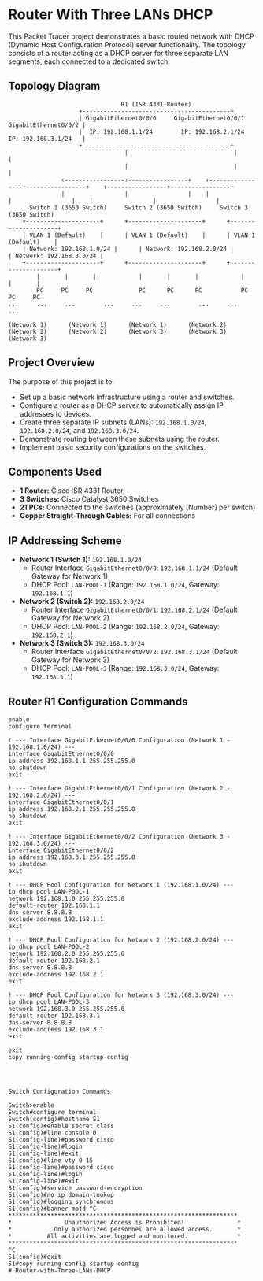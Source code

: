 # Router With Three LANs DHCP

This Packet Tracer project demonstrates a basic routed network with DHCP (Dynamic Host Configuration Protocol) server functionality. The topology consists of a router acting as a DHCP server for three separate LAN segments, each connected to a dedicated switch.

## Topology Diagram
                                    R1 (ISR 4331 Router)
                        +------------------------------------------+
                        | GigabitEthernet0/0/0     GigabitEthernet0/0/1     GigabitEthernet0/0/2 |
                        |  IP: 192.168.1.1/24        IP: 192.168.2.1/24        IP: 192.168.3.1/24   |
                        +------------------------------------------+
                                     |                              |                              |
                                     |                              |                              |
                   +-----------------+-----------------+    +-----------------+-----------------+    +-----------------+-----------------+
                   |                 |                 |    |                 |                 |    |                 |                 |
          Switch 1 (3650 Switch)     Switch 2 (3650 Switch)     Switch 3 (3650 Switch)
        +---------------------+      +---------------------+      +---------------------+
        | VLAN 1 (Default)    |      | VLAN 1 (Default)    |      | VLAN 1 (Default)    |
        | Network: 192.168.1.0/24 |      | Network: 192.168.2.0/24 |      | Network: 192.168.3.0/24 |
        +---------------------+      +---------------------+      +---------------------+
            |       |       |            |       |       |            |       |       |
            PC     PC     PC             PC      PC      PC           PC      PC     PC
    ...     ...     ...        ...     ...     ...        ...     ...     ...
    
    (Network 1)      (Network 1)      (Network 1)      (Network 2)      (Network 2)      (Network 2)      (Network 3)      (Network 3)      (Network 3)

## Project Overview

The purpose of this project is to:

*   Set up a basic network infrastructure using a router and switches.
*   Configure a router as a DHCP server to automatically assign IP addresses to devices.
*   Create three separate IP subnets (LANs): `192.168.1.0/24`, `192.168.2.0/24`, and `192.168.3.0/24`.
*   Demonstrate routing between these subnets using the router.
*   Implement basic security configurations on the switches.

## Components Used

*   **1 Router:** Cisco ISR 4331 Router
*   **3 Switches:** Cisco Catalyst 3650 Switches
*   **21 PCs:**  Connected to the switches (approximately [Number] per switch)
*   **Copper Straight-Through Cables:** For all connections

## IP Addressing Scheme

*   **Network 1 (Switch 1):** `192.168.1.0/24`
    *   Router Interface `GigabitEthernet0/0/0`: `192.168.1.1/24` (Default Gateway for Network 1)
    *   DHCP Pool: `LAN-POOL-1` (Range: `192.168.1.0/24`, Gateway: `192.168.1.1`)
*   **Network 2 (Switch 2):** `192.168.2.0/24`
    *   Router Interface `GigabitEthernet0/0/1`: `192.168.2.1/24` (Default Gateway for Network 2)
    *   DHCP Pool: `LAN-POOL-2` (Range: `192.168.2.0/24`, Gateway: `192.168.2.1`)
*   **Network 3 (Switch 3):** `192.168.3.0/24`
    *   Router Interface `GigabitEthernet0/0/2`: `192.168.3.1/24` (Default Gateway for Network 3)
    *   DHCP Pool: `LAN-POOL-3` (Range: `192.168.3.0/24`, Gateway: `192.168.3.1`)

## Router R1 Configuration Commands

```cli
enable
configure terminal

! --- Interface GigabitEthernet0/0/0 Configuration (Network 1 - 192.168.1.0/24) ---
interface GigabitEthernet0/0/0
ip address 192.168.1.1 255.255.255.0
no shutdown
exit

! --- Interface GigabitEthernet0/0/1 Configuration (Network 2 - 192.168.2.0/24) ---
interface GigabitEthernet0/0/1
ip address 192.168.2.1 255.255.255.0
no shutdown
exit

! --- Interface GigabitEthernet0/0/2 Configuration (Network 3 - 192.168.3.0/24) ---
interface GigabitEthernet0/0/2
ip address 192.168.3.1 255.255.255.0
no shutdown
exit

! --- DHCP Pool Configuration for Network 1 (192.168.1.0/24) ---
ip dhcp pool LAN-POOL-1
network 192.168.1.0 255.255.255.0
default-router 192.168.1.1
dns-server 8.8.8.8
exclude-address 192.168.1.1
exit

! --- DHCP Pool Configuration for Network 2 (192.168.2.0/24) ---
ip dhcp pool LAN-POOL-2
network 192.168.2.0 255.255.255.0
default-router 192.168.2.1
dns-server 8.8.8.8
exclude-address 192.168.2.1
exit

! --- DHCP Pool Configuration for Network 3 (192.168.3.0/24) ---
ip dhcp pool LAN-POOL-3
network 192.168.3.0 255.255.255.0
default-router 192.168.3.1
dns-server 8.8.8.8
exclude-address 192.168.3.1
exit

exit
copy running-config startup-config




Switch Configuration Commands

Switch>enable
Switch#configure terminal
Switch(config)#hostname S1
S1(config)#enable secret class
S1(config)#line console 0
S1(config-line)#password cisco
S1(config-line)#login
S1(config-line)#exit
S1(config)#line vty 0 15
S1(config-line)#password cisco
S1(config-line)#login
S1(config-line)#exit
S1(config)#service password-encryption
S1(config)#no ip domain-lookup
S1(config)#logging synchronous
S1(config)#banner motd ^C
*****************************************************************
*               Unauthorized Access is Prohibited!               *
*            Only authorized personnel are allowed access.       *
*          All activities are logged and monitored.              *
*****************************************************************
^C
S1(config)#exit
S1#copy running-config startup-config
# Router-with-Three-LANs-DHCP
